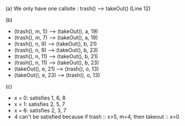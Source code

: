 (a)
We only have one callsite : trash() --> takeOut() (Line 12)

(b)
- (trash(), m, 5) --> (takeOut(), a, 19) 
- (trash(), m, 7) --> (takeOut(), a, 19) 
- (trash(), n, 9) --> (takeOut(), b, 21)
- (trash(), n, 9) --> (takeOut(), b, 23) 
- (trash(), n, 11) --> (takeOut(), b, 21) 
- (trash(), n, 11) --> (takeOut(), b, 23) 
- (takeOut(), e, 21) --> (trash(), o, 13) 
- (takeOut(), e, 23) --> (trash(), o, 13)

(c)
- x = 0: satisfies 1, 6, 8 
- x = 1: satisfies 2, 5, 7 
- x = 6: satisfies 2, 3, 7 
- 4 can't be satisfied because if trash :: x>5, m=4, then takeout :: x>0
